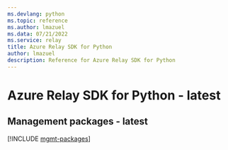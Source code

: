 ```yaml
---
ms.devlang: python
ms.topic: reference
ms.author: lmazuel
ms.data: 07/21/2022
ms.service: relay
title: Azure Relay SDK for Python
author: lmazuel
description: Reference for Azure Relay SDK for Python
---
```

# Azure Relay SDK for Python - latest

## Management packages - latest
[!INCLUDE [mgmt-packages](relay-mgmt-index.md)]